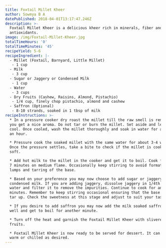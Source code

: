 ```yaml
---
title: Foxtail Millet Kheer
author: Sowmya B A
datePublished: 2018-04-01T13:17:47.246Z
description: >-
  Foxtail Millet Kheer is a delicious kheer rich in minerals, fiber and
  antioxidants.
image: /img/Foxtail-Millet-Kheer.jpg
totalTimeHours: '0'
totalTimeMinutes: '45'
recipeYield: 5-6
recipeIngredient: |-
  - Millet (Foxtail, Barnyard, Little Millet)
   - 1 cup
  - Milk
   - 3 cup
  - Sugar or Jaggery or Condensed Milk
   - 1 cup
  - Water
   - 3 cups
  - Dry Fruits (Cashew, Raisins, Almond, Pistachio) 
   - 1/4 cup, finely chop pistachio, almond and cashew
  - Saffron (Optional)
   - 8-10 strands, soaked in 1 tbsp of milk
recipeInstructions: >-
  * In a pressure cooker dry roast the millet till the raw smell is removed and
  you get a nice aroma. Do not tar or burn the millet. Set aside and let it
  cool. Once cooled, wash the millet thoroughly and soak in water for about half
  an hour.

  * Pressure cook the soaked millet with the same water for about 3-4 whistles.
  Once the pressure settles, take a bite to check if the millet is cooked to
  soft.

  * Add hot milk to the millet in the cooker and get it to boil. Cook for about
  7 minutes on medium flame. Occasionally keep stirring to avoid formation of
  lumps and tarring of the base.

  * Based on your preference you may now choose to add sugar or jaggery or
  condensed milk. If you are adding jaggery, dissolve jaggery in 1/4th cup of
  water and filter it to remove the impurities. Continue to cook for another 7
  minutes. Remember to keep stirring occasional ensuring that the base does not
  tar up. Check the sweetness at this stage and adjust to suit your tastebuds.

  * If you desire to add saffron you may now add the milk soaked saffron. Mix
  well and get to boil for another minute.

  * Turn off the heat and garnish the Foxtail Millet Kheer with slivered dry
  fruits.

  * Foxtail Millet Kheer is now ready to be served for dessert. It can be served
  warm or chilled as desired.
---
```




